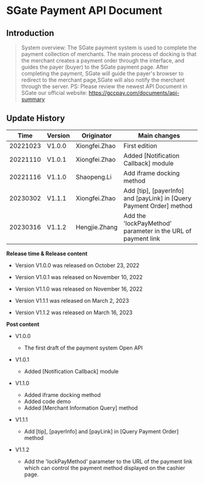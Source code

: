 # SGate Payment API Document

## Introduction

> System overview: The SGate payment system is used to complete the payment collection of merchants. The main process of docking is that the merchant creates a payment order through the interface, and guides the payer (buyer) to the SGate payment page. After completing the payment, SGate will guide the payer's browser to redirect to the merchant page,SGate will also notify the merchant through the server.
PS: Please review the newest API Document in SGate our official website: https://gccpay.com/documents/api-summary

## Update History

| Time     | Version | Originator    | Main changes                                                 |
| -------- | ------- | ------------- | ------------------------------------------------------------ |
| 20221023 | V1.0.0  | Xiongfei.Zhao | First edition                                                |
| 20221110 | V1.0.1  | Xiongfei.Zhao | Added [Notification Callback] module                         |
| 20221116 | V1.1.0  | Shaopeng.Li   | Add iframe docking method                                    |
| 20230302 | V1.1.1  | Xiongfei.Zhao | Add [tip], [payerInfo] and [payLink] in [Query Payment Order] method |
| 20230316 | V1.1.2  | Hengjie.Zhang | Add the 'lockPayMethod' parameter in the URL of payment link |

**Release time & Release content**

- Version V1.0.0 was released on October 23, 2022

- Version V1.0.1 was released on November 10, 2022

- Version V1.1.0 was released on November 16, 2022

- Version V1.1.1 was released on March 2, 2023

- Version V1.1.2 was released on March 16, 2023

**Post content**
- V1.0.0
  - The first draft of the payment system Open API
      
- V1.0.1
  - Added [Notification Callback] module

* V1.1.0
  - Added iframe docking method
  - Added code demo
  - Added [Merchant Information Query] method
  

* V1.1.1
  - Add [tip], [payerInfo] and [payLink] in [Query Payment Order] method
    

* V1.1.2
  - Add the 'lockPayMethod' parameter to the URL of the payment link which can control the payment method displayed on the cashier page.